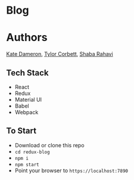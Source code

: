# Blog

# Authors

[Kate Dameron](https://github.com/katedam), [Tylor Corbett](https://github.com/tylercorbett), [Shaba Rahavi](https://github.com/Shaba9)

## Tech Stack

* React
* Redux
* Material UI
* Babel
* Webpack

## To Start

* Download or clone this repo
* `cd redux-blog`
* `npm i`
* `npm start`
* Point your browser to `https://localhost:7890`




